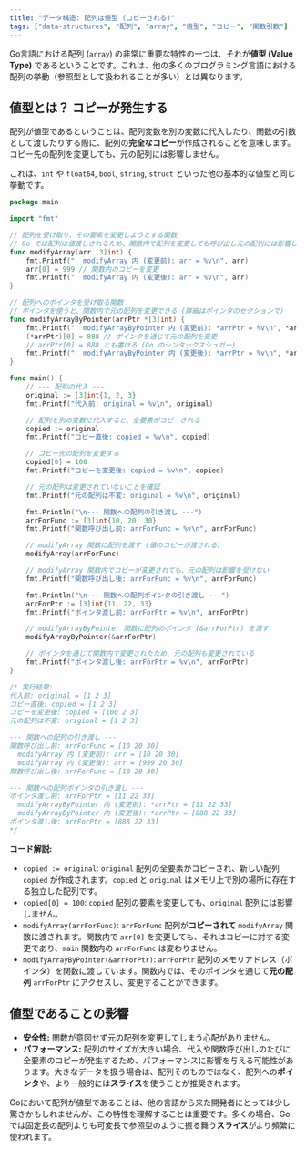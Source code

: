 ```yaml
---
title: "データ構造: 配列は値型 (コピーされる)"
tags: ["data-structures", "配列", "array", "値型", "コピー", "関数引数"]
---
```


Go言語における配列 (`array`) の非常に重要な特性の一つは、それが**値型 (Value Type)** であるということです。これは、他の多くのプログラミング言語における配列の挙動（参照型として扱われることが多い）とは異なります。

## 値型とは？ コピーが発生する

配列が値型であるということは、配列変数を別の変数に代入したり、関数の引数として渡したりする際に、配列の**完全なコピー**が作成されることを意味します。コピー先の配列を変更しても、元の配列には影響しません。

これは、`int` や `float64`, `bool`, `string`, `struct` といった他の基本的な値型と同じ挙動です。

```go title="配列の代入と関数への引き渡し (コピーが発生)"
package main

import "fmt"

// 配列を受け取り、その要素を変更しようとする関数
// Go では配列は値渡しされるため、関数内で配列を変更しても呼び出し元の配列には影響しない
func modifyArray(arr [3]int) {
	fmt.Printf("  modifyArray 内 (変更前): arr = %v\n", arr)
	arr[0] = 999 // 関数内のコピーを変更
	fmt.Printf("  modifyArray 内 (変更後): arr = %v\n", arr)
}

// 配列へのポインタを受け取る関数
// ポインタを使うと、関数内で元の配列を変更できる (詳細はポインタのセクションで)
func modifyArrayByPointer(arrPtr *[3]int) {
	fmt.Printf("  modifyArrayByPointer 内 (変更前): *arrPtr = %v\n", *arrPtr)
	(*arrPtr)[0] = 888 // ポインタを通じて元の配列を変更
	// arrPtr[0] = 888 とも書ける (Go のシンタックスシュガー)
	fmt.Printf("  modifyArrayByPointer 内 (変更後): *arrPtr = %v\n", *arrPtr)
}

func main() {
	// --- 配列の代入 ---
	original := [3]int{1, 2, 3}
	fmt.Printf("代入前: original = %v\n", original)

	// 配列を別の変数に代入すると、全要素がコピーされる
	copied := original
	fmt.Printf("コピー直後: copied = %v\n", copied)

	// コピー先の配列を変更する
	copied[0] = 100
	fmt.Printf("コピーを変更後: copied = %v\n", copied)

	// 元の配列は変更されていないことを確認
	fmt.Printf("元の配列は不変: original = %v\n", original)

	fmt.Println("\n--- 関数への配列の引き渡し ---")
	arrForFunc := [3]int{10, 20, 30}
	fmt.Printf("関数呼び出し前: arrForFunc = %v\n", arrForFunc)

	// modifyArray 関数に配列を渡す (値のコピーが渡される)
	modifyArray(arrForFunc)

	// modifyArray 関数内でコピーが変更されても、元の配列は影響を受けない
	fmt.Printf("関数呼び出し後: arrForFunc = %v\n", arrForFunc)

	fmt.Println("\n--- 関数への配列ポインタの引き渡し ---")
	arrForPtr := [3]int{11, 22, 33}
	fmt.Printf("ポインタ渡し前: arrForPtr = %v\n", arrForPtr)

	// modifyArrayByPointer 関数に配列のポインタ (&arrForPtr) を渡す
	modifyArrayByPointer(&arrForPtr)

	// ポインタを通じて関数内で変更されたため、元の配列も変更されている
	fmt.Printf("ポインタ渡し後: arrForPtr = %v\n", arrForPtr)
}

/* 実行結果:
代入前: original = [1 2 3]
コピー直後: copied = [1 2 3]
コピーを変更後: copied = [100 2 3]
元の配列は不変: original = [1 2 3]

--- 関数への配列の引き渡し ---
関数呼び出し前: arrForFunc = [10 20 30]
  modifyArray 内 (変更前): arr = [10 20 30]
  modifyArray 内 (変更後): arr = [999 20 30]
関数呼び出し後: arrForFunc = [10 20 30]

--- 関数への配列ポインタの引き渡し ---
ポインタ渡し前: arrForPtr = [11 22 33]
  modifyArrayByPointer 内 (変更前): *arrPtr = [11 22 33]
  modifyArrayByPointer 内 (変更後): *arrPtr = [888 22 33]
ポインタ渡し後: arrForPtr = [888 22 33]
*/
```

**コード解説:**

*   `copied := original`: `original` 配列の全要素がコピーされ、新しい配列 `copied` が作成されます。`copied` と `original` はメモリ上で別の場所に存在する独立した配列です。
*   `copied[0] = 100`: `copied` 配列の要素を変更しても、`original` 配列には影響しません。
*   `modifyArray(arrForFunc)`: `arrForFunc` 配列が**コピーされて** `modifyArray` 関数に渡されます。関数内で `arr[0]` を変更しても、それはコピーに対する変更であり、`main` 関数内の `arrForFunc` は変わりません。
*   `modifyArrayByPointer(&arrForPtr)`: `arrForPtr` 配列のメモリアドレス（ポインタ）を関数に渡しています。関数内では、そのポインタを通じて**元の配列** `arrForPtr` にアクセスし、変更することができます。

## 値型であることの影響

*   **安全性:** 関数が意図せず元の配列を変更してしまう心配がありません。
*   **パフォーマンス:** 配列のサイズが大きい場合、代入や関数呼び出しのたびに全要素のコピーが発生するため、パフォーマンスに影響を与える可能性があります。大きなデータを扱う場合は、配列そのものではなく、配列への**ポインタ**や、より一般的には**スライス**を使うことが推奨されます。

Goにおいて配列が値型であることは、他の言語から来た開発者にとっては少し驚きかもしれませんが、この特性を理解することは重要です。多くの場合、Goでは固定長の配列よりも可変長で参照型のように振る舞う**スライス**がより頻繁に使われます。